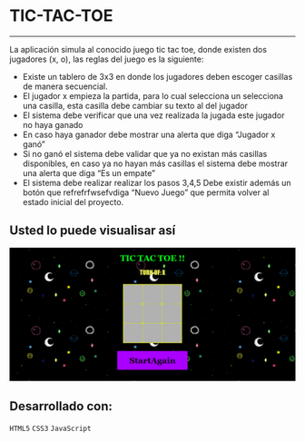 # TIC-TAC-TOE
***
La aplicación simula al conocido juego tic tac toe, donde existen dos jugadores (x, o), 
    las reglas del juego es la siguiente: 
- Existe un tablero de 3x3 en donde los jugadores deben escoger casillas de manera secuencial. 
- El jugador x empieza la partida, para lo cual selecciona un selecciona una casilla, 
        esta casilla debe cambiar su texto al del jugador
- El sistema debe verificar que una vez realizada la jugada este jugador no haya ganado
- En caso haya ganador debe mostrar una alerta que diga “Jugador x ganó”
- Si no ganó el sistema debe validar que ya no existan más casillas disponibles, 
      en caso ya no hayan más casillas el sistema debe mostrar una alerta que diga “Es un empate” 
- El sistema debe realizar realizar los pasos 3,4,5 Debe existir además un botón que refrefrfwsefvdiga 
“Nuevo Juego” que permita volver al estado inicial del proyecto.
      
## Usted lo puede visualisar así

![Sin titulo](assets/images/scream.png)

 ## Desarrollado con:
 
`HTML5` `CSS3` `JavaScript`




